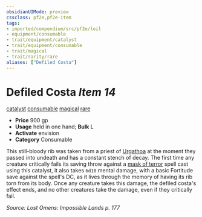 ```yaml
---
obsidianUIMode: preview
cssclass: pf2e,pf2e-item
tags:
- imported/compendium/src/pf2e/loil
- equipment/consumable
- trait/equipment/catalyst
- trait/equipment/consumable
- trait/magical
- trait/rarity/rare
aliases: ["Defiled Costa"]
---
```

# Defiled Costa *Item 14*  
[catalyst](catalyst-som.md)  [consumable](consumable.md)  [magical](magical.md)  [rare](rare.md)  

- **Price** 900 gp
- **Usage** held in one hand; **Bulk** L
- **Activate** envision
- **Category** Consumable

This still-bloody rib was taken from a priest of [Urgathoa](../../setting/deities/urgathoa.md) at the moment they passed into undeath and has a constant stench of decay. The first time any creature critically fails its saving throw against a [mask of terror](../../spells/mask-of-terror.md) spell cast using this catalyst, it also takes `6d10` mental damage, with a basic Fortitude save against the spell's DC, as it lives through the memory of having its rib torn from its body. Once any creature takes this damage, the defiled costa's effect ends, and no other creatures take the damage, even if they critically fail.

*Source: Lost Omens: Impossible Lands p. 177*